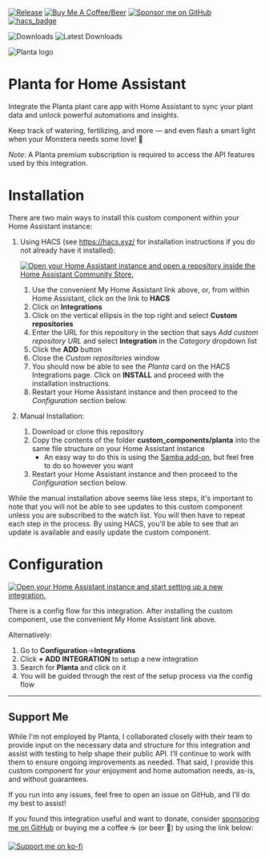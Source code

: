[![Release](https://img.shields.io/github/v/release/natekspencer/hacs-planta?style=for-the-badge)](https://github.com/natekspencer/hacs-planta/releases)
[![Buy Me A Coffee/Beer](https://img.shields.io/badge/Buy_Me_A_☕/🍺-F16061?style=for-the-badge&logo=ko-fi&logoColor=white&labelColor=grey)][ko-fi]
[![Sponsor me on GitHub](https://img.shields.io/badge/Sponsor_me_on_GitHub-yellow?style=for-the-badge&logo=githubsponsors&logoColor=white&labelColor=grey)][github-sponsor]
[![hacs_badge](https://img.shields.io/badge/HACS-Custom-41BDF5.svg?style=for-the-badge)](https://github.com/hacs/integration)

![Downloads](https://img.shields.io/github/downloads/natekspencer/hacs-planta/total?style=flat-square)
![Latest Downloads](https://img.shields.io/github/downloads/natekspencer/hacs-planta/latest/total?style=flat-square)

<picture>
  <source media="(prefers-color-scheme: dark)" srcset="https://brands.home-assistant.io/planta/dark_logo.png">
  <img alt="Planta logo" src="https://brands.home-assistant.io/planta/logo.png">
</picture>

# Planta for Home Assistant

Integrate the Planta plant care app with Home Assistant to sync your plant data and unlock powerful automations and insights.

Keep track of watering, fertilizing, and more — and even flash a smart light when your Monstera needs some love! 🌿

_Note_: A Planta premium subscription is required to access the API features used by this integration.

# Installation

There are two main ways to install this custom component within your Home Assistant instance:

1. Using HACS (see https://hacs.xyz/ for installation instructions if you do not already have it installed):

   [![Open your Home Assistant instance and open a repository inside the Home Assistant Community Store.](https://my.home-assistant.io/badges/hacs_repository.svg)](https://my.home-assistant.io/redirect/hacs_repository/?owner=natekspencer&repository=hacs-planta&category=integration)

   1. Use the convenient My Home Assistant link above, or, from within Home Assistant, click on the link to **HACS**
   2. Click on **Integrations**
   3. Click on the vertical ellipsis in the top right and select **Custom repositories**
   4. Enter the URL for this repository in the section that says _Add custom repository URL_ and select **Integration** in the _Category_ dropdown list
   5. Click the **ADD** button
   6. Close the _Custom repositories_ window
   7. You should now be able to see the _Planta_ card on the HACS Integrations page. Click on **INSTALL** and proceed with the installation instructions.
   8. Restart your Home Assistant instance and then proceed to the _Configuration_ section below.

2. Manual Installation:
   1. Download or clone this repository
   2. Copy the contents of the folder **custom_components/planta** into the same file structure on your Home Assistant instance
      - An easy way to do this is using the [Samba add-on](https://www.home-assistant.io/getting-started/configuration/#editing-configuration-via-sambawindows-networking), but feel free to do so however you want
   3. Restart your Home Assistant instance and then proceed to the _Configuration_ section below.

While the manual installation above seems like less steps, it's important to note that you will not be able to see updates to this custom component unless you are subscribed to the watch list. You will then have to repeat each step in the process. By using HACS, you'll be able to see that an update is available and easily update the custom component.

# Configuration

[![Open your Home Assistant instance and start setting up a new integration.](https://my.home-assistant.io/badges/config_flow_start.svg)](https://my.home-assistant.io/redirect/config_flow_start/?domain=planta)

There is a config flow for this integration. After installing the custom component, use the convenient My Home Assistant link above.

Alternatively:

1. Go to **Configuration**->**Integrations**
2. Click **+ ADD INTEGRATION** to setup a new integration
3. Search for **Planta** and click on it
4. You will be guided through the rest of the setup process via the config flow

---

## Support Me

While I'm not employed by Planta, I collaborated closely with their team to provide input on the necessary data and structure for this integration and assist with testing to help shape their public API. I’ll continue to work with them to ensure ongoing improvements as needed. That said, I provide this custom component for your enjoyment and home automation needs, as-is, and without guarantees.

If you run into any issues, feel free to open an issue on GitHub, and I’ll do my best to assist!

If you found this integration useful and want to donate, consider [sponsoring me on GitHub][github-sponsor] or buying me a coffee ☕ (or beer 🍺) by using the link below:

[![Support me on ko-fi](https://ko-fi.com/img/githubbutton_sm.svg)][ko-fi]

[github-sponsor]: https://github.com/sponsors/natekspencer
[ko-fi]: https://ko-fi.com/natekspencer
